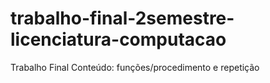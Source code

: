 # trabalho-final-2semestre-licenciatura-computacao
Trabalho Final Conteúdo: funções/procedimento e repetição
